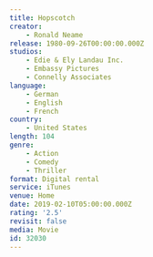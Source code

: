 ```yaml
---
title: Hopscotch
creator:
    - Ronald Neame
release: 1980-09-26T00:00:00.000Z
studios:
    - Edie & Ely Landau Inc.
    - Embassy Pictures
    - Connelly Associates
language:
    - German
    - English
    - French
country:
    - United States
length: 104
genre:
    - Action
    - Comedy
    - Thriller
format: Digital rental
service: iTunes
venue: Home
date: 2019-02-10T05:00:00.000Z
rating: '2.5'
revisit: false
media: Movie
id: 32030
---
```



